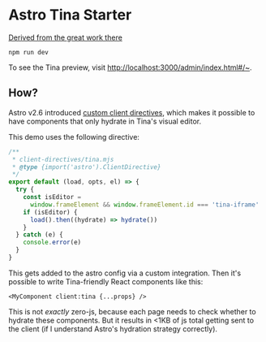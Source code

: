 # Astro Tina Starter

[Derived from the great work there](https://github.com/dawaltconley/tina-astro)

```
npm run dev
```

To see the Tina preview, visit 
[http://localhost:3000/admin/index.html#/~](http://localhost:3000/admin/index.html#/~).

## How?

Astro v2.6 introduced [custom client 
directives](https://docs.astro.build/en/reference/directives-reference/#custom-client-directives), 
which makes it possible to have components that only hydrate in Tina's visual 
editor.

This demo uses the following directive:

```mjs
/**
 * client-directives/tina.mjs
 * @type {import('astro').ClientDirective}
 */
export default (load, opts, el) => {
  try {
    const isEditor =
      window.frameElement && window.frameElement.id === 'tina-iframe'
    if (isEditor) {
      load().then((hydrate) => hydrate())
    }
  } catch (e) {
    console.error(e)
  }
}
```

This gets added to the astro config via a custom integration. Then it's 
possible to write Tina-friendly React components like this:

```astro
<MyComponent client:tina {...props} />
```

This is not _exactly_ zero-js, because each page needs to check whether to 
hydrate these components. But it results in <1KB of js total getting sent to 
the client (if I understand Astro's hydration strategy correctly).
